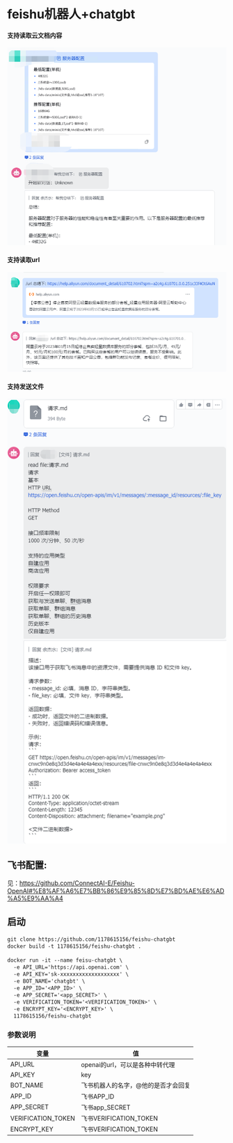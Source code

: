 # feishu机器人+chatgbt



#### 支持读取云文档内容
![云文档](./docs/1682430257256.png)

#### 支持读取url
![url](./docs/1682493377757.png)

#### 支持发送文件
![rul](./docs/1682666031407.png)

## 飞书配置:
见：https://github.com/ConnectAI-E/Feishu-OpenAI#%E8%AF%A6%E7%BB%86%E9%85%8D%E7%BD%AE%E6%AD%A5%E9%AA%A4


## 启动
```shell
git clone https://github.com/1178615156/feishu-chatgbt
docker build -t 1178615156/feishu-chatgbt . 

docker run -it --name feisu-chatgbt \
  -e API_URL='https://api.openai.com' \
  -e API_KEY='sk-xxxxxxxxxxxxxxxxxxx' \
  -e BOT_NAME='chatgbt' \
  -e APP_ID='<APP_ID>' \
  -e APP_SECRET='<app_SECRET>' \
  -e VERIFICATION_TOKEN='<VERIFICATION_TOKEN>' \
  -e ENCRYPT_KEY='<ENCRYPT_KEY>' \
  1178615156/feishu-chatgbt

```
### 参数说明
| 变量                 | 值                     |
|--------------------|-----------------------|
| API_URL            | openai的url，可以是各种中转代理  |
| API_KEY            | key                   |
| BOT_NAME           | 飞书机器人的名字，@他的是否才会回复    |
| APP_ID             | 飞书APP_ID              |
| APP_SECRET         | 飞书app_SECRET          |
| VERIFICATION_TOKEN | 飞书VERIFICATION_TOKEN  |
| ENCRYPT_KEY        | 飞书VERIFICATION_TOKEN  |